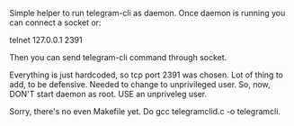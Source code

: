 Simple helper to run telegram-cli as daemon.
Once daemon is running you can connect a socket or:

telnet 127.0.0.1 2391

Then you can send telegram-cli command through socket.

Everything is just hardcoded, so tcp port 2391 was chosen. Lot of thing to add, to be defensive. Needed to change to unprivileged user. 
So, now, DON'T start daemon as root. USE an unpriveleg user.

Sorry, there's no even Makefile yet. Do gcc telegramclid.c -o telegramcli.


